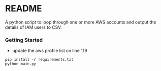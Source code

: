 # README #

A python script to loop through one or more AWS accounts and output the details of IAM users to CSV.

### Getting Started ###

* update the aws profile list on line 119

```
pip install -r requirements.txt
python main.py
```